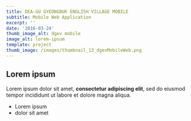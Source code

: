 ```yaml
---
title: DEA-GU GYEONGBUK ENGLISH VILLAGE MOBILE
subtitle: Mobile Web Application
excerpt: ''
date: '2016-03-24'
thumb_image_alt: dgev mobile
image_alt: lorem-ipsum
template: project
thumb_image: /images/thumbnail_13_dgevMobileWeb.png
---
```

## Lorem ipsum

Lorem ipsum dolor sit amet, **consectetur adipiscing elit**, sed do eiusmod tempor incididunt ut labore et dolore magna aliqua.

- Lorem ipsum
- dolor sit amet
